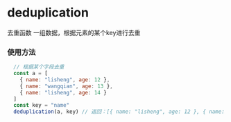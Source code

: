 # deduplication
去重函数 一组数据，根据元素的某个key进行去重

### 使用方法

```javascript
  // 根据某个字段去重
  const a = [
    { name: "lisheng", age: 12 },
    { name: "wangqian", age: 13 }, 
    { name: "lisheng", age: 14 }
  ]
  const key = "name"
  deduplication(a, key) // 返回：[{ name: "lisheng", age: 12 }, { name: "wangqian", age: 13 }]
```
